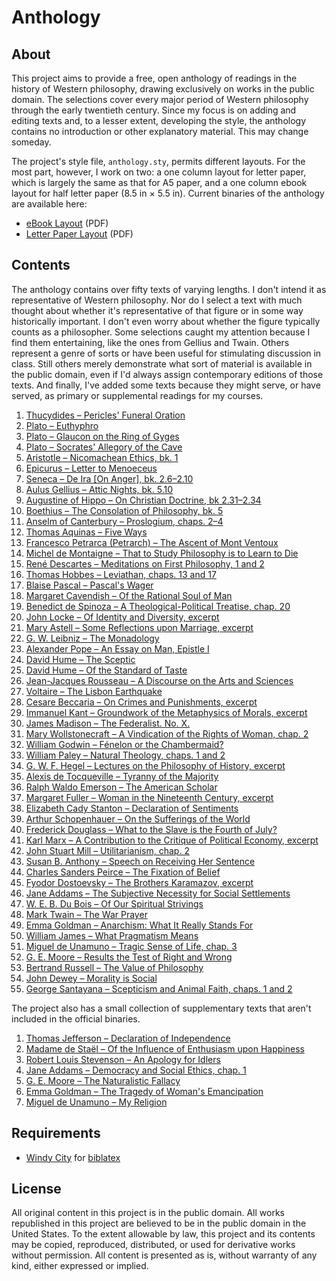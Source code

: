 # Anthology

## About

This project aims to provide a free, open anthology of readings in the
history of Western philosophy, drawing exclusively on works in the
public domain. The selections cover every major period of Western
philosophy through the early twentieth century. Since my focus is on
adding and editing texts and, to a lesser extent, developing the
style, the anthology contains no introduction or other explanatory
material. This may change someday.

The project's style file, `anthology.sty`, permits different layouts.
For the most part, however, I work on two: a one column layout for
letter paper, which is largely the same as that for A5 paper, and a
one column ebook layout for half letter paper (8.5 in × 5.5 in).
Current binaries of the anthology are available here:

* [eBook Layout](https://s3.amazonaws.com/brianchase/anthology-ebook.pdf "eBook Layout") (PDF)
* [Letter Paper Layout](https://s3.amazonaws.com/brianchase/anthology-letter.pdf "Letter Paper Layout") (PDF)

## Contents

The anthology contains over fifty texts of varying lengths. I don't
intend it as representative of Western philosophy. Nor do I select a
text with much thought about whether it's representative of that
figure or in some way historically important. I don't even worry about
whether the figure typically counts as a philosopher. Some selections
caught my attention because I find them entertaining, like the ones
from Gellius and Twain. Others represent a genre of sorts or have been
useful for stimulating discussion in class. Still others merely
demonstrate what sort of material is available in the public domain,
even if I'd always assign contemporary editions of those texts. And
finally, I've added some texts because they might serve, or have
served, as primary or supplemental readings for my courses.

1. [Thucydides – Pericles' Funeral Oration](https://github.com/brianchase/anthology/blob/master/texts/thucydides-periclesoration.tex)
1. [Plato – Euthyphro](https://github.com/brianchase/anthology/blob/master/texts/plato-euthyphro.tex)
1. [Plato – Glaucon on the Ring of Gyges](https://github.com/brianchase/anthology/blob/master/texts/plato-ringofgyges.tex)
1. [Plato – Socrates' Allegory of the Cave](https://github.com/brianchase/anthology/blob/master/texts/plato-allegorycave.tex)
1. [Aristotle – Nicomachean Ethics, bk. 1](https://github.com/brianchase/anthology/blob/master/texts/aristotle-nicomachean1.tex)
1. [Epicurus – Letter to Menoeceus](https://github.com/brianchase/anthology/blob/master/texts/epicurus-menoeceus.tex)
1. [Seneca – De Ira [On Anger], bk. 2.6–2.10](https://github.com/brianchase/anthology/blob/master/texts/seneca-deira2.6-2.10.tex)
1. [Aulus Gellius – Attic Nights, bk. 5.10](https://github.com/brianchase/anthology/blob/master/texts/gellius-paradoxcourt.tex)
1. [Augustine of Hippo – On Christian Doctrine, bk 2.31–2.34](https://github.com/brianchase/anthology/blob/master/texts/augustine-ocdbk2.31-34.tex)
1. [Boethius – The Consolation of Philosophy, bk. 5](https://github.com/brianchase/anthology/blob/master/texts/boethius-consolation5.tex)
1. [Anselm of Canterbury – Proslogium, chaps. 2–4](https://github.com/brianchase/anthology/blob/master/texts/anselm-ontological.tex)
1. [Thomas Aquinas – Five Ways](https://github.com/brianchase/anthology/blob/master/texts/thomas-fiveways.tex)
1. [Francesco Petrarca (Petrarch) – The Ascent of Mont Ventoux](https://github.com/brianchase/anthology/blob/master/texts/petrarch-ascent.tex)
1. [Michel de Montaigne – That to Study Philosophy is to Learn to Die](https://github.com/brianchase/anthology/blob/master/texts/montaigne-learntodie.tex)
1. [René Descartes – Meditations on First Philosophy, 1 and 2](https://github.com/brianchase/anthology/blob/master/texts/descartes-meditations1-2.tex)
1. [Thomas Hobbes – Leviathan, chaps. 13 and 17](https://github.com/brianchase/anthology/blob/master/texts/hobbes-leviathan13and17.tex)
1. [Blaise Pascal – Pascal's Wager](https://github.com/brianchase/anthology/blob/master/texts/pascal-wager.tex)
1. [Margaret Cavendish – Of the Rational Soul of Man](https://github.com/brianchase/anthology/blob/master/texts/cavendish-rationalsoul.tex)
1. [Benedict de Spinoza – A Theological-Political Treatise, chap. 20](https://github.com/brianchase/anthology/blob/master/texts/spinoza-ttp20.tex)
1. [John Locke – Of Identity and Diversity, excerpt](https://github.com/brianchase/anthology/blob/master/texts/locke-personalidentity.tex)
1. [Mary Astell – Some Reflections upon Marriage, excerpt](https://github.com/brianchase/anthology/blob/master/texts/astell-reflections.tex)
1. [G. W. Leibniz – The Monadology](https://github.com/brianchase/anthology/blob/master/texts/leibniz-monadology.tex)
1. [Alexander Pope – An Essay on Man, Epistle I](https://github.com/brianchase/anthology/blob/master/texts/pope-essayonman1.tex)
1. [David Hume – The Sceptic](https://github.com/brianchase/anthology/blob/master/texts/hume-sceptic.tex)
1. [David Hume – Of the Standard of Taste](https://github.com/brianchase/anthology/blob/master/texts/hume-taste.tex)
1. [Jean-Jacques Rousseau – A Discourse on the Arts and Sciences](https://github.com/brianchase/anthology/blob/master/texts/rousseau-firstdiscourse.tex)
1. [Voltaire – The Lisbon Earthquake](https://github.com/brianchase/anthology/blob/master/texts/voltaire-lisbonearthquake.tex)
1. [Cesare Beccaria – On Crimes and Punishments, excerpt](https://github.com/brianchase/anthology/blob/master/texts/beccaria-oncrimes.tex)
1. [Immanuel Kant – Groundwork of the Metaphysics of Morals, excerpt](https://github.com/brianchase/anthology/blob/master/texts/kant-groundwork1-2.tex)
1. [James Madison – The Federalist. No. X.](https://github.com/brianchase/anthology/blob/master/texts/madison-federalist10.tex)
1. [Mary Wollstonecraft – A Vindication of the Rights of Woman, chap. 2](https://github.com/brianchase/anthology/blob/master/texts/wollstonecraft-vindwomanchap2.tex)
1. [William Godwin – Fénelon or the Chambermaid?](https://github.com/brianchase/anthology/blob/master/texts/godwin-fenelon.tex)
1. [William Paley – Natural Theology, chaps. 1 and 2](https://github.com/brianchase/anthology/blob/master/texts/paley-watchmaker.tex)
1. [G. W. F. Hegel – Lectures on the Philosophy of History, excerpt](https://github.com/brianchase/anthology/blob/master/texts/hegel-philhist1.tex)
1. [Alexis de Tocqueville – Tyranny of the Majority](https://github.com/brianchase/anthology/blob/master/texts/tocqueville-tyranny.tex)
1. [Ralph Waldo Emerson – The American Scholar](https://github.com/brianchase/anthology/blob/master/texts/emerson-scholar.tex)
1. [Margaret Fuller – Woman in the Nineteenth Century, excerpt](https://github.com/brianchase/anthology/blob/master/texts/fuller-womannineteenth.tex)
1. [Elizabeth Cady Stanton – Declaration of Sentiments](https://github.com/brianchase/anthology/blob/master/texts/stanton-declaration.tex)
1. [Arthur Schopenhauer – On the Sufferings of the World](https://github.com/brianchase/anthology/blob/master/texts/schopenhauer-sufferingsworld.tex)
1. [Frederick Douglass – What to the Slave is the Fourth of July?](https://github.com/brianchase/anthology/blob/master/texts/douglass-whattotheslave.tex)
1. [Karl Marx – A Contribution to the Critique of Political Economy, excerpt](https://github.com/brianchase/anthology/blob/master/texts/marx-contribution.tex)
1. [John Stuart Mill – Utilitarianism, chap. 2](https://github.com/brianchase/anthology/blob/master/texts/mill-utilitarianism2.tex)
1. [Susan B. Anthony – Speech on Receiving Her Sentence](https://github.com/brianchase/anthology/blob/master/texts/anthony-speech1873.tex)
1. [Charles Sanders Peirce – The Fixation of Belief](https://github.com/brianchase/anthology/blob/master/texts/peirce-fixationbelief.tex)
1. [Fyodor Dostoevsky – The Brothers Karamazov, excerpt](https://github.com/brianchase/anthology/blob/master/texts/dostoevsky-brothersk.tex)
1. [Jane Addams – The Subjective Necessity for Social Settlements](https://github.com/brianchase/anthology/blob/master/texts/addams-subjective.tex)
1. [W. E. B. Du Bois – Of Our Spiritual Strivings](https://github.com/brianchase/anthology/blob/master/texts/dubois-strivings.tex)
1. [Mark Twain – The War Prayer](https://github.com/brianchase/anthology/blob/master/texts/twain-warprayer.tex)
1. [Emma Goldman – Anarchism: What It Really Stands For](https://github.com/brianchase/anthology/blob/master/texts/goldman-anarchism.tex)
1. [William James – What Pragmatism Means](https://github.com/brianchase/anthology/blob/master/texts/james-pragmatismmeans.tex)
1. [Miguel de Unamuno – Tragic Sense of Life, chap. 3](https://github.com/brianchase/anthology/blob/master/texts/unamuno-hungerimmortality.tex)
1. [G. E. Moore – Results the Test of Right and Wrong](https://github.com/brianchase/anthology/blob/master/texts/moore-ethics5.tex)
1. [Bertrand Russell – The Value of Philosophy](https://github.com/brianchase/anthology/blob/master/texts/russell-valuephilosophy.tex)
1. [John Dewey – Morality is Social](https://github.com/brianchase/anthology/blob/master/texts/dewey-moralityissocial.tex)
1. [George Santayana – Scepticism and Animal Faith, chaps. 1 and 2](https://github.com/brianchase/anthology/blob/master/texts/santayana-scepanimal1-2.tex)

The project also has a small collection of supplementary texts that
aren't included in the official binaries.

1. [Thomas Jefferson – Declaration of Independence](https://github.com/brianchase/anthology/blob/master/texts/supps/jefferson-declaration.tex)
1. [Madame de Staël – Of the Influence of Enthusiasm upon Happiness](https://github.com/brianchase/anthology/blob/master/texts/supps/de_stael-enthusiasm.tex)
1. [Robert Louis Stevenson – An Apology for Idlers](https://github.com/brianchase/anthology/blob/master/texts/supps/stevenson-idlers.tex)
1. [Jane Addams – Democracy and Social Ethics, chap. 1](https://github.com/brianchase/anthology/blob/master/texts/supps/addams-dse1.tex)
1. [G. E. Moore – The Naturalistic Fallacy](https://github.com/brianchase/anthology/blob/master/texts/supps/moore-naturalisticfallacy.tex)
1. [Emma Goldman – The Tragedy of Woman's Emancipation](https://github.com/brianchase/anthology/blob/master/texts/supps/goldman-tragedy.tex)
1. [Miguel de Unamuno – My Religion](https://github.com/brianchase/anthology/blob/master/texts/supps/unamuno-myreligion.tex)

## Requirements

* [Windy City](http://github.com/brianchase/windycity "Windy City") for [biblatex](http://www.ctan.org/pkg/biblatex "biblatex")

## License

All original content in this project is in the public domain. All
works republished in this project are believed to be in the public
domain in the United States. To the extent allowable by law, this
project and its contents may be copied, reproduced, distributed, or
used for derivative works without permission. All content is presented
as is, without warranty of any kind, either expressed or implied.

